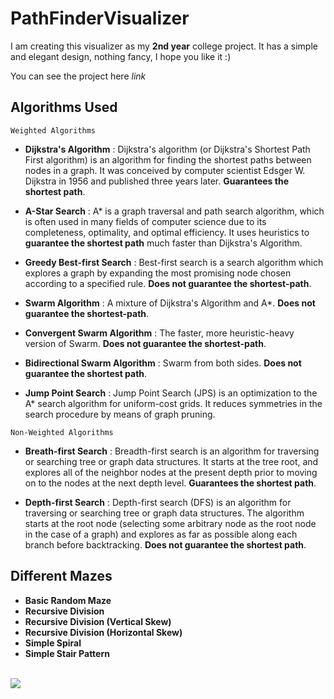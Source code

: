 # PathFinderVisualizer

I am creating this visualizer as my **2nd year** college project.
It has a simple and elegant design, nothing fancy, I hope you like it :)

You can see the project here *link*

## Algorithms Used

```Weighted Algorithms```
* **Dijkstra's Algorithm** : Dijkstra's algorithm (or Dijkstra's Shortest Path First algorithm) is an algorithm for finding the shortest paths between nodes in a graph. It was conceived by computer scientist Edsger W. Dijkstra in 1956 and published three years later. **Guarantees the shortest path**.

* **A-Star Search** : A* is a graph traversal and path search algorithm, which is often used in many fields of computer science due to its completeness, optimality, and optimal efficiency. It uses heuristics to **guarantee the shortest path** much faster than Dijkstra's Algorithm.

* **Greedy Best-first Search** : Best-first search is a search algorithm which explores a graph by expanding the most promising node chosen according to a specified rule. **Does not guarantee the shortest-path**.

* **Swarm Algorithm** : A mixture of Dijkstra's Algorithm and A*. **Does not guarantee the shortest-path**.

* **Convergent Swarm Algorithm** : The faster, more heuristic-heavy version of Swarm. **Does not guarantee the shortest-path**.

* **Bidirectional Swarm Algorithm** : Swarm from both sides. **Does not guarantee the shortest path**.

* **Jump Point Search** : Jump Point Search (JPS) is an optimization to the A* search algorithm for uniform-cost grids. It reduces symmetries in the search procedure by means of graph pruning.

```Non-Weighted Algorithms```
* **Breath-first Search** : Breadth-first search is an algorithm for traversing or searching tree or graph data structures. It starts at the tree root, and explores all of the neighbor nodes at the present depth prior to moving on to the nodes at the next depth level. **Guarantees the shortest path**.

* **Depth-first Search** : Depth-first search (DFS) is an algorithm for traversing or searching tree or graph data structures. The algorithm starts at the root node (selecting some arbitrary node as the root node in the case of a graph) and explores as far as possible along each branch before backtracking. **Does not guarantee the shortest path**.


## Different Mazes

* **Basic Random Maze**
* **Recursive Division**
* **Recursive Division (Vertical Skew)**
* **Recursive Division (Horizontal Skew)**
* **Simple Spiral**
* **Simple Stair Pattern**



<br>
<img src="https://github-readme-stats.vercel.app/api?username=hashikano&show_icons=true&line_height=45&include_all_commits=true" /> 
